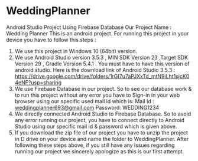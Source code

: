 # WeddingPlanner
Android Studio Project Using Firebase Database
Our Project Name : Wedding Planner
This is an android project.
For running this project in your device you have to follow this steps :

1. We use this project in Windows 10 (64bit) version.
2. We use Android Studio version 3.5.3  , MIN SDK Version 23 ,Target SDK Version 29 , Gradle Version 5.4.1  .
You must have to have this version of android studio.
Here is the download link of Android Studio 3.5.3 :
https://drive.google.com/drive/folders/1rGI7u7aPJXxTd_mtN9iLht1sjcK04eNF?usp=sharing
3. We use Firebase Database in our project. So to see our database work & to run this project without any error you have to Sign-in in your web browser using our specific used mail id which is:
Mail Id : weddingplanner693@gmail.com
Password: WEDDING1234
4. We directly connected Android Studio to Firebase Database. So to avoid any error running our project, you have to connect directly to Android Studio using our specific mail id & password which is given above.
5. If you download the zip file of our project you have to unzip the project in D drive on your device and name the folder to WeddingPlanner.
After following these steps above, if you still have any issues regarding running our project we sincerely apologize as this is our first attempt.
